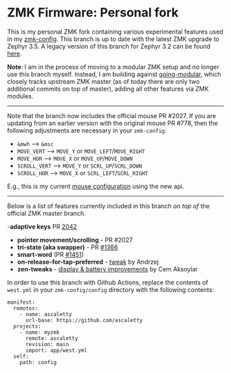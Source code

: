 # ZMK Firmware: Personal fork

This is my personal ZMK fork containing various experimental features used in
my [zmk-config](https://github.com/urob/zmk-config/). This branch is up to date
with the latest ZMK upgrade to Zephyr 3.5. A legacy version
of this branch for Zephyr 3.2 can be found [here](https://github.com/urob/zmk/tree/main-3.2).

**Note**: I am in the process of moving to a modular ZMK setup and no longer use this branch myself.
Instead, I am building against [going-modular](https://github.com/urob/zmk/tree/going-modular),
which closely tracks upstream ZMK master (as of today there are only two additional commits on top
of master), adding all other features via ZMK modules.

---

Note that the branch now includes the official mouse PR #2027. If you are updating from an earlier
version with the original mouse PR #778, then the following
adjustments are necessary in your `zmk-config`:

- `&mwh` --> `&msc`
- `MOVE_VERT` --> `MOVE_Y` or `MOVE_LEFT`/`MOVE_RIGHT`
- `MOVE_HOR` --> `MOVE_X` or `MOVE_UP`/`MOVE_DOWN`
- `SCROLL_VERT` --> `MOVE_Y` or `SCRL_UP`/`SCRL_DOWN`
- `SCROLL_HOR` --> `MOVE_X` or `SCRL_LEFT`/`SCRL_RIGHT`

E.g., this is my current [mouse
configuration](https://github.com/urob/zmk-config/blob/main/config/mouse.dtsi)
using the new api.

---

Below is a list of features currently included in this branch _on top of_
the official ZMK master branch.

-**adaptive keys** PR [2042](https://github.com/zmkfirmware/zmk/pull/2042)
- **pointer movement/scrolling** - PR #2027
- **tri-state (aka swapper)** - PR [#1366](https://github.com/zmkfirmware/zmk/pull/1366)
- **smart-word** (PR [#1451](https://github.com/zmkfirmware/zmk/pull/1451))
- **on-release-for-tap-preferred** - [tweak](https://github.com/celejewski/zmk/commit/d7a8482712d87963e59b74238667346221199293) by Andrzej
- **zen-tweaks** - [display & battery improvements](https://github.com/caksoylar/zmk/tree/caksoylar/zen-v1%2Bv2) by Cem Aksoylar

In order to use this branch with Github Actions, replace the contents of `west.yml` in
your `zmk-config/config` directory with the following contents:

```
manifest:
  remotes:
    - name: ascaletty
      url-base: https://github.com/ascaletty
  projects:
    - name: myzmk
      remote: ascaletty
      revision: main
      import: app/west.yml
  self:
    path: config
```
